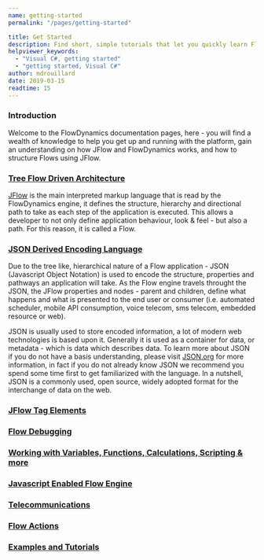 ```yaml
---
name: getting-started
permalink: "/pages/getting-started"

title: Get Started
description: Find short, simple tutorials that let you quickly learn FlowDynamics development
helpviewer_keywords: 
  - "Visual C#, getting started"
  - "getting started, Visual C#"
author: mdrouillard
date: 2019-03-15
readtime: 15
---
```

### Introduction
Welcome to the FlowDynamics documentation pages, here - you will find a wealth of knowledge to help you get up and running with the platform, gain an understanding on how JFlow and FlowDynamics works, and how to structure Flows using JFlow.

### [Tree Flow Driven Architecture](pages/tree-architecture)
[JFlow](pages/jflow) is the main interpreted markup language that is read by the FlowDynamics engine, it defines the structure, hierarchy and directional path to take as each step of the application is executed.  This allows a developer to not only define application behaviour, look & feel - but also a path.  For this reason, it is called a Flow.

### [JSON Derived Encoding Language](pages/jflow)

Due to the tree like, hierarchical nature of a Flow application - JSON (Javascript Object Notation) is used to encode the structure, properties and pathways an application will take.  As the Flow engine travels throught the JSON, the JFlow properties and nodes - parent and children, define what happens and what is presented to the end user or consumer (i.e. automated scheduler, mobile API consumption, voice telecom, sms telecom, embedded resource or web).

JSON is usually used to store encoded information, a lot of modern web technologies is based upon it.  Generally it is used as a container for data, or metadata - which is data which describes data.  To learn more about JSON if you do not have a basis understanding, please visit <a href="https://www.json.org/" target="_blank">JSON.org</a> for more information, in fact if you do not already know JSON we recommend you spend some time first to get familiarized with the language.  In a nutshell, JSON is a commonly used, open source, widely adopted format for the interchange of data on the web.

### [JFlow Tag Elements](pages/jflowtags)

### [Flow Debugging](pages/flowdebugging)

### [Working with Variables, Functions, Calculations, Scripting & more](pages/programming)

### [Javascript Enabled Flow Engine](pages/javascript)

### [Telecommunications](pages/telecom)

### [Flow Actions](pages/flow-actions)

### [Examples and Tutorials](pages/examples-tutorials)
